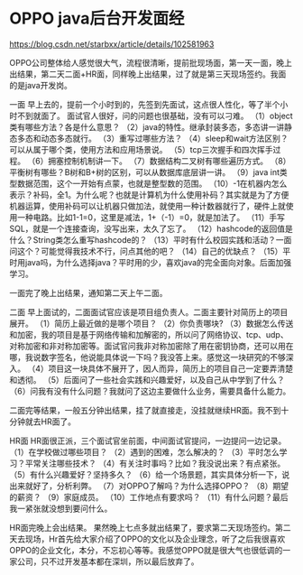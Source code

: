 # OPPO java后台开发面经

https://blog.csdn.net/starbxx/article/details/102581963

OPPO公司整体给人感觉很大气，流程很清晰，提前批现场面，第一天一面，晚上出结果，第二天二面+HR面，同样晚上出结果，过了就是第三天现场签约。我面的是java开发岗。

一面
早上去的，提前一个小时到的，先签到先面试，这点很人性化，等了半个小时不到就面了。
面试官人很好，问的问题也很基础，没有可以刁难。
（1）object类有哪些方法？各是什么意思？
（2）java的特性。继承封装多态，多态讲一讲静态多态和动态多态就行。
（3）重写过哪些方法？
（4）sleep和wait方法区别？可以从属于哪个类，使用方法和应用场景说。
（5）tcp三次握手和四次挥手过程。
（6）拥塞控制机制讲一下。
（7）数据结构二叉树有哪些遍历方式。
（8）平衡树有哪些？B树和B+树的区别，可以从数据库底层讲一讲。
（9）java int类型数据范围，这个一开始有点蒙，也就是整型数的范围。
（10）-1在机器内怎么表示？补码，全1。为什么呢？也就是计算机为什么使用补码？其实就是为了方便机器运算，使用补码可以让机器只做加法，就使用一种计数器就行了，硬件上就使用一种电路。比如1-1=0，这里是减法，1+（-1）=0，就是加法了。
（11）手写SQL，就是一个连接查询，没写出来，太久了忘了。
（12）hashcode的返回值是什么？String类怎么重写hashcode的？
（13）平时有什么校园实践和活动？一面问这个？可能觉得我技术不行，问点其他的吧？
（14）自己的优缺点？
（15）平时用java吗，为什么选择java？平时用的少，喜欢java的完全面向对象。后面加强学习。

一面完了晚上出结果，通知第二天上午二面。

二面
早上面试的，二面面试官应该是项目组负责人。二面主要针对简历上的项目展开。
（1）简历上最近做的是哪个项目？
（2）你负责哪块?
（3）数据怎么传送和加密，我的项目是基于网络传输和加解密的，所以问了网络协议、tcp、udp、对称加密和非对称加密等。面试官问我非对称加密除了用在密钥协商，还可以用在哪，我说数字签名，他说能具体说一下吗？我没答上来。感觉这一块研究的不够深入。
（4）项目这一块具体不展开了，因人而异，简历上的项目自己一定要弄清楚和透彻。
（5）后面问了一些社会实践和兴趣爱好，以及自己从中学到了什么？
（6）问我有没有什么问题？我就问了这边主要做什么业务，需要具备什么能力。

二面完等结果，一般五分钟出结果，挂了就直接走，没挂就继续HR面。我不到十分钟就去HR面了。

HR面
HR面很正派，三个面试官坐前面，中间面试官提问，一边提问一边记录。
（1）在学校做过哪些项目？
（2）遇到的困难，怎么解决的？
（3）平时怎么学习？平常关注哪些技术？
（4）有关注时事吗？比如？我没说出来？有点紧张。
（5）有什么兴趣爱好？坚持多久？
（6）给一个场景题，其实具体分析一下，说出来就好了，分析利弊。
（7）对OPPO了解吗？为什么选择OPPO？
（8）期望的薪资？
（9）家庭成员。
（10）工作地点有要求吗？
（11）有什么问题？最后我一紧张就没想到要问什么。

HR面完晚上会出结果。
果然晚上七点多就出结果了，要求第二天现场签约。第二天去现场，Hr首先给大家介绍了OPPO的文化以及企业理念，听了之后我很喜欢OPPO的企业文化，本分，不忘初心等等。我感觉OPPO就是很大气也很低调的一家公司，只不过开发基本都在深圳，所以最后放弃了。 